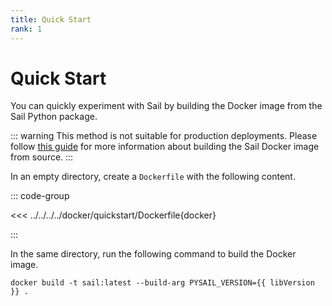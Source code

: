 ```yaml
---
title: Quick Start
rank: 1
---
```


# Quick Start

<!--@include: ../_common/support.md-->

You can quickly experiment with Sail by building the Docker image from the Sail Python package.

::: warning
This method is not suitable for production deployments.
Please follow [this guide](./production.md) for more information about building the Sail Docker image from source.
:::

In an empty directory, create a `Dockerfile` with the following content.

::: code-group

<<< ../../../../docker/quickstart/Dockerfile{docker}

:::

In the same directory, run the following command to build the Docker image.

```bash-vue
docker build -t sail:latest --build-arg PYSAIL_VERSION={{ libVersion }} .
```

<script setup>
import { useData } from "vitepress";
import { computed } from "vue";

const { site } = useData();

const libVersion = computed(() => site.value.contentProps?.libVersion);
</script>
